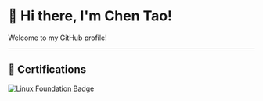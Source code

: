 # 👋 Hi there, I'm Chen Tao!

Welcome to my GitHub profile!

---

## 🏅 Certifications

[![Linux Foundation Badge](https://images.credly.com/size/150x150/images/a77b7f85-70b0-42ab-9519-67ee509fbc0c/image.png)](https://www.credly.com/badges/e225c1ae-c2c4-404d-87a9-b872d762ba83/public_url)
